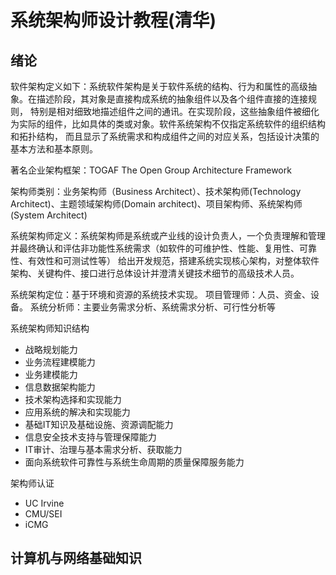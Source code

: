 # 系统架构师设计教程(清华)
## 绪论
软件架构定义如下：系统软件架构是关于软件系统的结构、行为和属性的高级抽象。在描述阶段，其对象是直接构成系统的抽象组件以及各个组件直接的连接规则，
特别是相对细致地描述组件之间的通讯。在实现阶段，这些抽象组件被细化为实际的组件，比如具体的类或对象。软件系统架构不仅指定系统软件的组织结构和拓扑结构，
而且显示了系统需求和构成组件之间的对应关系，包括设计决策的基本方法和基本原则。

著名企业架构框架：TOGAF The Open Group Architecture Framework  

架构师类别：业务架构师（Business Architect）、技术架构师(Technology Architect)、主题领域架构师(Domain architect)、项目架构师、系统架构师(System Architect)

系统架构师定义：系统架构师是系统或产业线的设计负责人，一个负责理解和管理并最终确认和评估非功能性系统需求（如软件的可维护性、性能、复用性、可靠性、有效性和可测试性等）
给出开发规范，搭建系统实现核心架构，对整体软件架构、关键构件、接口进行总体设计并澄清关键技术细节的高级技术人员。

系统架构定位：基于环境和资源的系统技术实现。
项目管理师：人员、资金、设备。
系统分析师：主要业务需求分析、系统需求分析、可行性分析等

系统架构师知识结构
* 战略规划能力
* 业务流程建模能力
* 业务建模能力
* 信息数据架构能力
* 技术架构选择和实现能力
* 应用系统的解决和实现能力
* 基础IT知识及基础设施、资源调配能力
* 信息安全技术支持与管理保障能力
* IT审计、治理与基本需求分析、获取能力
* 面向系统软件可靠性与系统生命周期的质量保障服务能力

架构师认证
* UC Irvine
* CMU/SEI
* iCMG

## 计算机与网络基础知识
